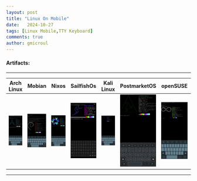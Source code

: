 ```yaml
---
layout: post
title: "Linux On Mobile"
date:   2024-10-27
tags: [Linux Mobile,TTY Keyboard]
comments: true
author: gmicroul
---
```


#### Artifacts:
---

|  **Arch Linux**  |  **Mobian**  |  **Nixos**  |  **SailfishOs**  |  **Kali Linux**  |  **PostmarketOS**  |  **openSUSE**  |  **WebOS-LuneOS**  |  **Ubuntu**  |
|------------------|--------------|-------------|-------------------|-----------------|--------------------|----------------|--------------------|--------------|
|<style>.custom-image {width: 100px;height: auto;}</style><img src="/images/archlinux-ttyescape.png" alt="image" class="custom-image">   | <style>.custom-image {width: 100px;height: auto;}</style><img src="/images/mobian-ttyescape.png" alt="image" class="custom-image">  | <style>.custom-image {width: 100px;height: auto;}</style><img src="/images/nixos-ttyescape.png" alt="image" class="custom-image">  | <style>.custom-image {width: 100px;height: auto;}</style><img src="/images/sailfishos.png" alt="image" class="custom-image">  | <style>.custom-image {width: 100px;height: auto;}</style><img src="/images/kali-tty.png" alt="image" class="custom-image">  |<style>.custom-image {width: 100px;height: auto;}</style><img src="/images/postmarketos-ttyescape.png" alt="image" class="custom-image"> |<style>.custom-image {width: 100px;height: auto;}</style><img src="/images/opensuse.png" alt="image" class="custom-image">|<style>.custom-image {width: 100px;height: auto;}</style><img src="/images/luneos-mido.png" alt="image" class="custom-image">|<style>.custom-image {width: 100px;height: auto;}</style><img src="/images/ubuntu-mido.png" alt="image" class="custom-image">|  
 
 ---


